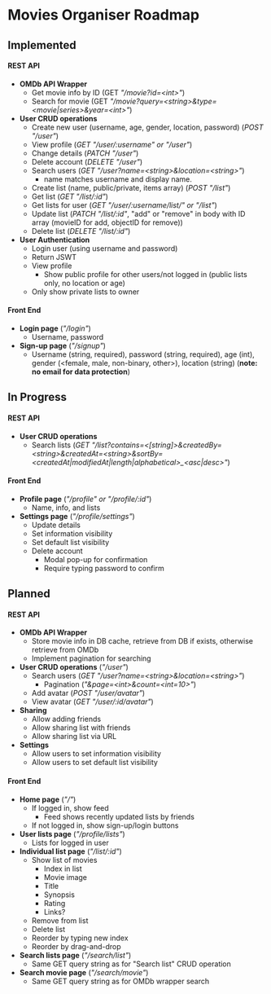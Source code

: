 # Movies Organiser Roadmap

## Implemented

#### REST API

- **OMDb API Wrapper**
  - Get movie info by ID (GET _"/movie?id=\<int\>"_)
  - Search for movie (GET _"/movie?query=\<string\>&type=\<movie|series\>&year=\<int\>"_)
- **User CRUD operations**
  - Create new user (username, age, gender, location, password) (_POST "/user"_)
  - View profile (_GET "/user/:username" or "/user"_)
  - Change details (_PATCH "/user"_)
  - Delete account (_DELETE "/user"_)
  - Search users (_GET "/user?name=\<string\>&location=\<string\>"_)
    - name matches username and display name.
  - Create list (name, public/private, items array) (_POST "/list"_)
  - Get list (_GET "/list/:id"_)
  - Get lists for user (_GET "/user/:username/list/" or "/list"_)
  - Update list (_PATCH "/list/:id"_, "add" or "remove" in body with ID array (movieID for add, objectID for remove))
  - Delete list (_DELETE "/list/:id"_)
- **User Authentication**
  - Login user (using username and password)
  - Return JSWT
  - View profile
    - Show public profile for other users/not logged in (public lists only, no location or age)
  - Only show private lists to owner

#### Front End

- **Login page** (_"/login"_)
  - Username, password
- **Sign-up page** (_"/signup"_)
  - Username (string, required), password (string, required), age (int), gender (\<female, male, non-binary, other\>), location (string) (**note: no email for data protection**)

## In Progress

#### REST API

- **User CRUD operations**
  - Search lists (_GET "/list?contains=\<\[string\]\>&createdBy=\<string\>&createdAt=\<string\>&sortBy=\<createdAt|modifiedAt|length|alphabetical\>\_\<asc|desc\>"_)

#### Front End

- **Profile page** (_"/profile" or "/profile/:id"_)
  - Name, info, and lists
- **Settings page** (_"/profile/settings"_)
  - Update details
  - Set information visibility
  - Set default list visibility
  - Delete account
    - Modal pop-up for confirmation
    - Require typing password to confirm

## Planned

#### REST API

- **OMDb API Wrapper**
  - Store movie info in DB cache, retrieve from DB if exists, otherwise retrieve from OMDb
  - Implement pagination for searching
- **User CRUD operations** (_"/user"_)
  - Search users (_GET "/user?name=\<string\>&location=\<string\>"_)
    - Pagination (_"&page=\<int\>&count=\<int=10\>"_)
  - Add avatar (_POST "/user/avatar"_)
  - View avatar (_GET "/user/:id/avatar"_)
- **Sharing**
  - Allow adding friends
  - Allow sharing list with friends
  - Allow sharing list via URL
- **Settings**
  - Allow users to set information visibility
  - Allow users to set default list visibility

#### Front End

- **Home page** (_"/"_)
  - If logged in, show feed
    - Feed shows recently updated lists by friends
  - If not logged in, show sign-up/login buttons
- **User lists page** (_"/profile/lists"_)
  - Lists for logged in user
- **Individual list page** (_"/list/:id"_)
  - Show list of movies
    - Index in list
    - Movie image
    - Title
    - Synopsis
    - Rating
    - Links?
  - Remove from list
  - Delete list
  - Reorder by typing new index
  - Reorder by drag-and-drop
- **Search lists page** (_"/search/list"_)
  - Same GET query string as for "Search list" CRUD operation
- **Search movie page** (_"/search/movie"_)
  - Same GET query string as for OMDb wrapper search
